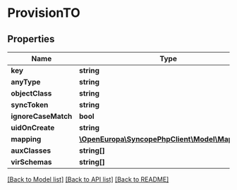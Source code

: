 # ProvisionTO

## Properties
Name | Type | Description | Notes
------------ | ------------- | ------------- | -------------
**key** | **string** |  | [optional] 
**anyType** | **string** |  | [optional] 
**objectClass** | **string** |  | [optional] 
**syncToken** | **string** |  | [optional] 
**ignoreCaseMatch** | **bool** |  | [optional] 
**uidOnCreate** | **string** |  | [optional] 
**mapping** | [**\OpenEuropa\SyncopePhpClient\Model\MappingTO**](MappingTO.md) |  | [optional] 
**auxClasses** | **string[]** |  | [optional] 
**virSchemas** | **string[]** |  | [optional] 

[[Back to Model list]](../README.md#documentation-for-models) [[Back to API list]](../README.md#documentation-for-api-endpoints) [[Back to README]](../README.md)


